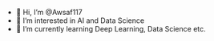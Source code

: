 - 👋 Hi, I’m @Awsaf117
- 👀 I’m interested in AI and Data Science
- 🌱 I’m currently learning Deep Learning, Data Science etc.

<!---
Awsaf117/Awsaf117 is a ✨ special ✨ repository because its `README.md` (this file) appears on your GitHub profile.
You can click the Preview link to take a look at your changes.
--->
